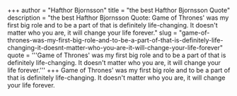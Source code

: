 +++
author = "Hafthor Bjornsson"
title = "the best Hafthor Bjornsson Quote"
description = "the best Hafthor Bjornsson Quote: Game of Thrones' was my first big role and to be a part of that is definitely life-changing. It doesn't matter who you are, it will change your life forever."
slug = "game-of-thrones-was-my-first-big-role-and-to-be-a-part-of-that-is-definitely-life-changing-it-doesnt-matter-who-you-are-it-will-change-your-life-forever"
quote = '''Game of Thrones' was my first big role and to be a part of that is definitely life-changing. It doesn't matter who you are, it will change your life forever.'''
+++
Game of Thrones' was my first big role and to be a part of that is definitely life-changing. It doesn't matter who you are, it will change your life forever.
